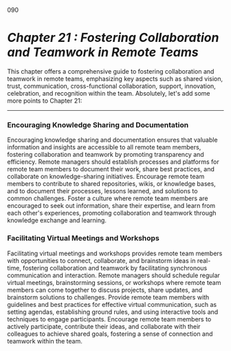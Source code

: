 090



# ***Chapter 21 : Fostering Collaboration and Teamwork in Remote Teams***


This chapter offers a comprehensive guide to fostering collaboration and teamwork in remote teams, emphasizing key aspects such as shared vision, trust, communication, cross-functional collaboration, support, innovation, celebration, and recognition within the team.
Absolutely, let's add some more points to Chapter 21:

---

### **Encouraging Knowledge Sharing and Documentation**

Encouraging knowledge sharing and documentation ensures that valuable information and insights are accessible to all remote team members, fostering collaboration and teamwork by promoting transparency and efficiency. Remote managers should establish processes and platforms for remote team members to document their work, share best practices, and collaborate on knowledge-sharing initiatives. Encourage remote team members to contribute to shared repositories, wikis, or knowledge bases, and to document their processes, lessons learned, and solutions to common challenges. Foster a culture where remote team members are encouraged to seek out information, share their expertise, and learn from each other's experiences, promoting collaboration and teamwork through knowledge exchange and learning.

### **Facilitating Virtual Meetings and Workshops**

Facilitating virtual meetings and workshops provides remote team members with opportunities to connect, collaborate, and brainstorm ideas in real-time, fostering collaboration and teamwork by facilitating synchronous communication and interaction. Remote managers should schedule regular virtual meetings, brainstorming sessions, or workshops where remote team members can come together to discuss projects, share updates, and brainstorm solutions to challenges. Provide remote team members with guidelines and best practices for effective virtual communication, such as setting agendas, establishing ground rules, and using interactive tools and techniques to engage participants. Encourage remote team members to actively participate, contribute their ideas, and collaborate with their colleagues to achieve shared goals, fostering a sense of connection and teamwork within the team.
